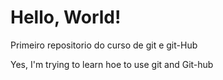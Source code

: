 # Hello, World!
 Primeiro repositorio do curso de git e git-Hub

Yes, I'm trying to learn hoe to use git and Git-hub
